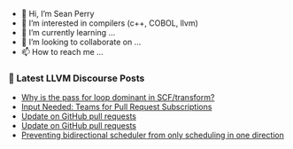 - 👋 Hi, I’m Sean Perry
- 👀 I’m interested in compilers (c++, COBOL, llvm)
- 🌱 I’m currently learning ...
- 💞️ I’m looking to collaborate on ...
- 📫 How to reach me ...

<!---
s66perry/s66perry is a ✨ special ✨ repository because its `README.md` (this file) appears on your GitHub profile.
You can click the Preview link to take a look at your changes.
--->
### 📕 Latest LLVM Discourse Posts

<!-- DISCOURSE-LLVM:START -->
- [Why is the pass for loop dominant in SCF/transform?](https://discourse.llvm.org/t/why-is-the-pass-for-loop-dominant-in-scf-transform/73334#post_3)
- [Input Needed: Teams for Pull Request Subscriptions](https://discourse.llvm.org/t/input-needed-teams-for-pull-request-subscriptions/73116?page=5#post_92)
- [Update on GitHub pull requests](https://discourse.llvm.org/t/update-on-github-pull-requests/71540?page=7#post_128)
- [Update on GitHub pull requests](https://discourse.llvm.org/t/update-on-github-pull-requests/71540?page=7#post_127)
- [Preventing bidirectional scheduler from only scheduling in one direction](https://discourse.llvm.org/t/preventing-bidirectional-scheduler-from-only-scheduling-in-one-direction/73314#post_6)
<!-- DISCOURSE-LLVM:END -->
